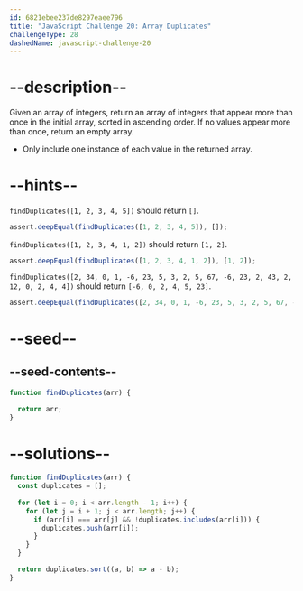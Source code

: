 ```yaml
---
id: 6821ebee237de8297eaee796
title: "JavaScript Challenge 20: Array Duplicates"
challengeType: 28
dashedName: javascript-challenge-20
---
```


# --description--

Given an array of integers, return an array of integers that appear more than once in the initial array, sorted in ascending order. If no values appear more than once, return an empty array.

- Only include one instance of each value in the returned array.

# --hints--

`findDuplicates([1, 2, 3, 4, 5])` should return `[]`.

```js
assert.deepEqual(findDuplicates([1, 2, 3, 4, 5]), []);
```

`findDuplicates([1, 2, 3, 4, 1, 2])` should return `[1, 2]`.

```js
assert.deepEqual(findDuplicates([1, 2, 3, 4, 1, 2]), [1, 2]);
```

`findDuplicates([2, 34, 0, 1, -6, 23, 5, 3, 2, 5, 67, -6, 23, 2, 43, 2, 12, 0, 2, 4, 4])` should return `[-6, 0, 2, 4, 5, 23]`.

```js
assert.deepEqual(findDuplicates([2, 34, 0, 1, -6, 23, 5, 3, 2, 5, 67, -6, 23, 2, 43, 2, 12, 0, 2, 4, 4]), [-6, 0, 2, 4, 5, 23]);
```

# --seed--

## --seed-contents--

```js
function findDuplicates(arr) {

  return arr;
}
```

# --solutions--

```js
function findDuplicates(arr) {
  const duplicates = [];
  
  for (let i = 0; i < arr.length - 1; i++) {
    for (let j = i + 1; j < arr.length; j++) {
      if (arr[i] === arr[j] && !duplicates.includes(arr[i])) {
        duplicates.push(arr[i]);
      }
    }
  }

  return duplicates.sort((a, b) => a - b);
}
```
